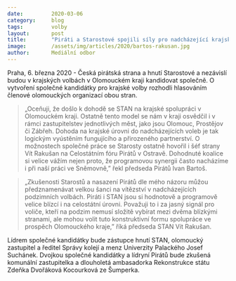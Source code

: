 ```yaml
---
date:         2020-03-06
category:     blog
tags:         volby 
layout:       post
title:        "Piráti a Starostové spojili síly pro nadcházející krajské volby v Olomouckém kraji, spolupráci oceňují předsedové obou stran"
image:        /assets/img/articles/2020/bartos-rakusan.jpg
author:       Mediální odbor
--- 
```



Praha, 6. března 2020 - Česká pirátská strana a hnutí Starostové a nezávislí budou v krajských volbách v Olomouckém kraji kandidovat společně. O vytvoření společné kandidátky pro krajské volby rozhodli hlasováním členové olomouckých organizací obou stran. 


> „Oceňuji, že došlo k dohodě se STAN na krajské spolupráci v Olomouckém kraji. Ostatně tento model se nám v kraji osvědčil i v rámci zastupitelstev jednotlivých měst, jako jsou Olomouc, Prostějov či Zábřeh. Dohoda na krajské úrovni do nadcházejících voleb je tak logickým vyústěním fungujícího a přirozeného partnerství. O možnostech společné práce se Starosty ostatně hovořil i šéf strany Vít Rakušan na Celostátním fóru Pirátů v Ostravě. Dohodnuté koalice si velice vážím nejen proto, že programovou synergii často nacházíme i při naší práci ve Sněmovně,” řekl předseda Pirátů Ivan Bartoš.


> „Zkušenosti Starostů a nasazení Pirátů dle mého názoru můžou předznamenávat velkou šanci na vítězství v nadcházejících podzimních volbách. Piráti i STAN jsou si hodnotově a programově velice blízcí i na celostátní úrovni. Považuji to i za jasný signál pro voliče, kteří na podzim  nemusí složitě vybírat mezi dvěma blízkými stranami, ale mohou volit tuto konstruktivní formu spolupráce ve prospěch Olomouckého kraje,” říká předseda STAN Vít Rakušan.


Lídrem společné kandidátky bude zástupce hnutí STAN, olomoucký zastupitel a ředitel Správy kolejí a menz Univerzity Palackého Josef Suchánek. Dvojkou společné kandidátky a lídryní Pirátů bude zkušená komunální zastupitelka a dlouholetá ambasadorka Rekonstrukce státu Zdeňka Dvořáková Kocourková ze Šumperka.
